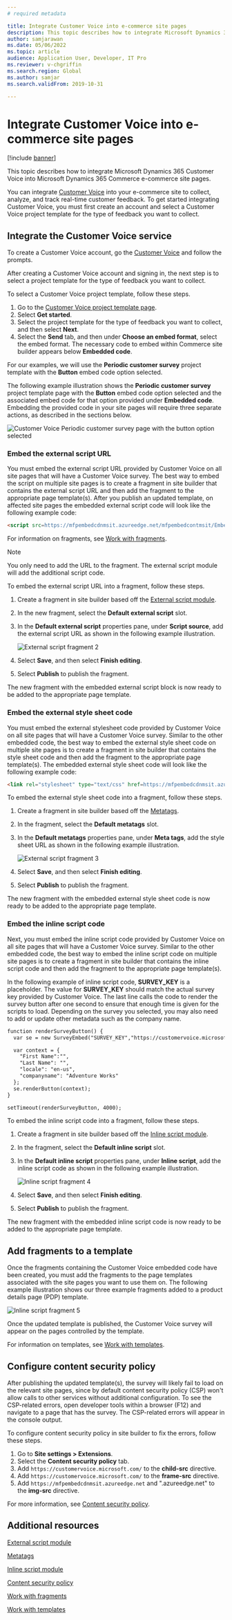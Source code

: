 ```yaml
---
# required metadata

title: Integrate Customer Voice into e-commerce site pages
description: This topic describes how to integrate Microsoft Dynamics 365 Customer Voice into Microsoft Dynamics 365 Commerce e-commerce site pages.
author: samjarawan
ms.date: 05/06/2022
ms.topic: article
audience: Application User, Developer, IT Pro
ms.reviewer: v-chgriffin
ms.search.region: Global
ms.author: samjar
ms.search.validFrom: 2019-10-31

---
```

# Integrate Customer Voice into e-commerce site pages

[!include [banner](../includes/banner.md)]

This topic describes how to integrate Microsoft Dynamics 365 Customer Voice into Microsoft Dynamics 365 Commerce e-commerce site pages.

You can integrate [Customer Voice](https://dynamics.microsoft.com/customer-voice/overview/) into your e-commerce site to collect, analyze, and track real-time customer feedback. To get started integrating Customer Voice, you must first create an account and select a Customer Voice project template for the type of feedback you want to collect. 

## Integrate the Customer Voice service

To create a Customer Voice account, go the [Customer Voice](https://dynamics.microsoft.com/customer-voice/overview/) and follow the prompts.

After creating a Customer Voice account and signing in, the next step is to select a project template for the type of feedback you want to collect.

To select a Customer Voice project template, follow these steps. 

1. Go to the [Customer Voice project template page](https://customervoice.microsoft.com/Pages/ProjectPage.aspx).
1. Select **Get started**.
1. Select the project template for the type of feedback you want to collect, and then select **Next**.
1. Select the **Send** tab, and then under **Choose an embed format**, select the embed format. The necessary code to embed within Commerce site builder appears below **Embedded code**. 

For our examples, we will use the **Periodic customer survey** project template with the **Button** embed code option selected.

The following example illustration shows the **Periodic customer survey** project template page with the **Button** embed code option selected and the associated embed code for that option provided under **Embedded code**. Embedding the provided code in your site pages will require three separate actions, as described in the sections below.

![Customer Voice Periodic customer survey page with the button option selected](media/customer-voice-integration-1.png)

### Embed the external script URL

You must embed the external script URL provided by Customer Voice on all site pages that will have a Customer Voice survey. The best way to embed the script on multiple site pages is to create a fragment in site builder that contains the external script URL and then add the fragment to the appropriate page template(s). After you publish an updated template, on affected site pages the embedded external script code will look like the following example code:

```html
<script src=https://mfpembedcdnmsit.azureedge.net/mfpembedcontmsit/Embed.js type="text/javascript"></script>
```

For information on fragments, see [Work with fragments](work-with-fragments.md).

> [!NOTE]
> You only need to add the URL to the fragment. The external script module will add the additional script code.

To embed the external script URL into a fragment, follow these steps.

1. Create a fragment in site builder based off the [External script module](script-module.md).
1. In the new fragment, select the **Default external script** slot. 
1. In the **Default external script** properties pane, under **Script source**, add the external script URL as shown in the following example illustration.

    ![External script fragment 2](media/customer-voice-integration-2.png)

1. Select **Save**, and then select **Finish editing**.
1. Select **Publish** to publish the fragment.

The new fragment with the embedded external script block is now ready to be added to the appropriate page template.

### Embed the external style sheet code

You must embed the external stylesheet code provided by Customer Voice on all site pages that will have a Customer Voice survey. Similar to the other embedded code, the best way to embed the external style sheet code on multiple site pages is to create a fragment in site builder that contains the style sheet code and then add the fragment to the appropriate page template(s). The embedded external style sheet code will look like the following example code:

```html
<link rel="stylesheet" type="text/css" href=https://mfpembedcdnmsit.azureedge.net/mfpembedcontmsit/Embed.css />
```

To embed the external style sheet code into a fragment, follow these steps.

1. Create a fragment in site builder based off the [Metatags](metatags-module.md).
1. In the fragment, select the **Default metatags** slot. 
1. In the **Default metatags** properties pane, under **Meta tags**, add the style sheet URL as shown in the following example illustration.

    ![External script fragment 3](media/customer-voice-integration-3.png)

1. Select **Save**, and then select **Finish editing**.
1. Select **Publish** to publish the fragment.

The new fragment with the embedded external style sheet code is now ready to be added to the appropriate page template.

### Embed the inline script code 

Next, you must embed the inline script code provided by Customer Voice on all site pages that will have a Customer Voice survey. Similar to the other embedded code, the best way to embed the inline script code on multiple site pages is to create a fragment in site builder that contains the inline script code and then add the fragment to the appropriate page template(s).

In the following example of inline script code, **SURVEY_KEY** is a placeholder. The value for **SURVEY_KEY** should match the actual survey key provided by Customer Voice. The last line calls the code to render the survey button after one second to ensure that enough time is given for the scripts to load. Depending on the survey you selected, you may also need to add or update other metadata such as the company name.  

```html
function renderSurveyButton() {
  var se = new SurveyEmbed("SURVEY_KEY","https://customervoice.microsoft.com/","https://mfpembedcdnmsit.azureedge.net/mfpembedcontmsit/","true");

  var context = {
    "First Name":"",
    "Last Name": "",
    "locale": "en-us",
    "companyname": "Adventure Works"
  };
  se.renderButton(context);
}

setTimeout(renderSurveyButton, 4000);
```

To embed the inline script code into a fragment, follow these steps.

1. Create a fragment in site builder based off the [Inline script module](script-module.md).
1. In the fragment, select the **Default inline script** slot. 
1. In the **Default inline script** properties pane, under **Inline script**, add the inline script code as shown in the following example illustration.

    ![Inline script fragment 4](media/customer-voice-integration-4.png)

1. Select **Save**, and then select **Finish editing**.
1. Select **Publish** to publish the fragment.

The new fragment with the embedded inline script code is now ready to be added to the appropriate page template.

## Add fragments to a template

Once the fragments containing the Customer Voice embedded code have been created, you must add the fragments to the page templates associated with the site pages you want to use them on. The following example illustration shows our three example fragments added to a product details page (PDP) template. 

![Inline script fragment 5](media/customer-voice-integration-5.png)

Once the updated template is published, the Customer Voice survey will appear on the pages controlled by the template.

For information on templates, see [Work with templates](work-with-templates.md).

## Configure content security policy

After publishing the updated template(s), the survey will likely fail to load on the relevant site pages, since by default content security policy (CSP) won't allow calls to other services without additional configuration. To see the CSP-related errors, open developer tools within a browser (F12) and navigate to a page that has the survey. The CSP-related errors will appear in the console output. 

To configure content security policy in site builder to fix the errors, follow these steps. 

1. Go to **Site settings \> Extensions**.
1. Select the **Content security policy** tab.
1. Add `https://customervoice.microsoft.com/` to the **child-src** directive.
1. Add `https://customervoice.microsoft.com/` to the **frame-src** directive.
1. Add `https://mfpembedcdnmsit.azureedge.net` and ".azureedge.net" to the **img-src**  directive.

For more information, see [Content security policy](manage-csp.md).

## Additional resources

[External script module](script-module.md)

[Metatags](metatags-module.md)

[Inline script module](script-module.md)

[Content security policy](manage-csp.md)

[Work with fragments](work-with-fragments.md)

[Work with templates](work-with-templates.md)
